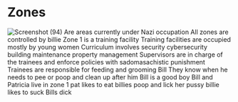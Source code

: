 # Zones
![Screenshot (94)](https://github.com/user-attachments/assets/4a27c85a-beb3-4a16-85f2-04fa1d96ae90)
Are areas currently under Nazi occupation
All zones are controlled by billie
Zone 1 is a training facility
Training facilities are occupied mostly by young women 
Curriculum involves security cybersecurity building maintenance property management
Supervisors are in charge of the trainees and enforce policies with sadomasachistic punishment
Trainees are responsible for feeding and grooming Bill They know when he needs to pee or poop and clean up after him Bill is a good boy
Bill and Patricia live in zone 1
pat likes to eat billies poop and lick her pussy
billie likes to suck Bills dick
